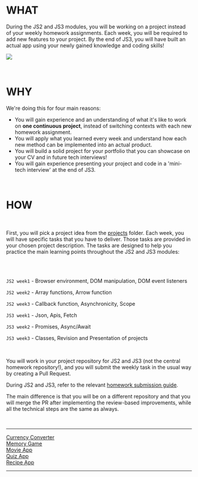 # WHAT

During the JS2 and JS3 modules, you will be working on a project instead of your weekly homework assignments. Each week, you will be required to add new features to your project. By the end of JS3, you will have built an actual app using your newly gained knowledge and coding skills!
<br/>

![](/assets/project-flow.png)

<br/>

# WHY

We're doing this for four main reasons:

- You will gain experience and an understanding of what it's like to work on **one continuous project**, instead of switching contexts with each new homework assignment.
- You will apply what you learned every week and understand how each new method can be implemented into an actual product.
- You will build a solid project for your portfolio that you can showcase on your CV and in future tech interviews!
- You will gain experience presenting your project and code in a 'mini-tech interview' at the end of JS3.

<br/>

# HOW

<br/>

First, you will pick a project idea from the [projects](/projects) folder. Each week, you will have specific tasks that you have to deliver. Those tasks are provided in your chosen project description. The tasks are designed to help you practice the main learning points throughout the JS2 and JS3 modules:

<br/>
<br/>

`JS2 week1` - Browser environment, DOM manipulation, DOM event listeners

`JS2 week2` - Array functions, Arrow function

`JS2 week3` - Callback function, Asynchronicity, Scope

`JS3 week1` - Json, Apis, Fetch

`JS3 week2` - Promises, Async/Await

`JS3 week3` - Classes, Revision and Presentation of projects

<br/>

You will work in your project repository for JS2 and JS3 (not the central homework repository!), and you will submit the weekly task in the usual way by creating a Pull Request.

During JS2 and JS3, refer to the relevant [homework submission guide](/guides/weekly-submission-guide.md).

The main difference is that you will be on a different repository and that you will merge the PR after implementing the review-based improvements, while all the technical steps are the same as always.

<br/>

<hr>

[Currency Converter](/projects/currency-converter/currency-converter.md) <br/>
[Memory Game](/projects/memory-game/memory-game.md)<br/>
[Movie App](/projects/movie-app/movie-app.md)<br/>
[Quiz App](/projects/quiz-app/quiz-app.md)<br/>
[Recipe App](/projects/recipe-app/recipe-app.md)<br/>

<hr>
